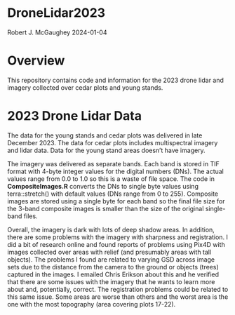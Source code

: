 DroneLidar2023
================
Robert J. McGaughey
2024-01-04

<!-- README.md is generated from README.Rmd. Please edit that file -->

# Overview

This repository contains code and information for the 2023 drone lidar
and imagery collected over cedar plots and young stands.

# 2023 Drone Lidar Data

The data for the young stands and cedar plots was delivered in late
December 2023. The data for cedar plots includes multispectral imagery
and lidar data. Data for the young stand areas doesn’t have imagery.

The imagery was delivered as separate bands. Each band is stored in TIF
format with 4-byte integer values for the digital numbers (DNs). The
actual values range from 0.0 to 1.0 so this is a waste of file space.
The code in **CompositeImages.R** converts the DNs to single byte values
using terra::stretch() with default values (DNs range from 0 to 255).
Composite images are stored using a single byte for each band so the
final file size for the 3-band composite images is smaller than the size
of the original single-band files.

Overall, the imagery is dark with lots of deep shadow areas. In
addition, there are some problems with the imagery with sharpness and
registration. I did a bit of research online and found reports of
problems using Pix4D with images collected over areas with relief (and
presumably areas with tall objects). The problems I found are related to
varying GSD across image sets due to the distance from the camera to the
ground or objects (trees) captured in the images. I emailed Chris
Erikson about this and he verified that there are some issues with the
imagery that he wants to learn more about and, potentially, correct. The
registration problems could be related to this same issue. Some areas
are worse than others and the worst area is the one with the most
topography (area covering plots 17-22).
